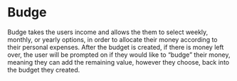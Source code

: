 # Budge

Budge takes the users income and allows the them to select weekly, monthly, or yearly options, in order to allocate their money according to their personal expenses. After the budget is created, if there is money left over, the user will be prompted on if they would like to “budge” their money, meaning they can add the remaining value, however they choose, back into the budget they created.
